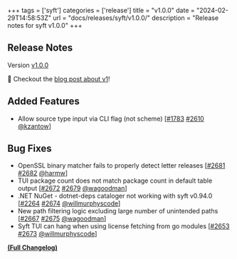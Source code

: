 +++
tags = ['syft']
categories = ['release']
title = "v1.0.0"
date = "2024-02-29T14:58:53Z"
url = "docs/releases/syft/v1.0.0/"
description = "Release notes for syft v1.0.0"
+++

## Release Notes

Version [v1.0.0](https://github.com/anchore/syft/releases/tag/v1.0.0)

🎉 Checkout the [blog post about v1](https://anchore.com/blog/syft-reaches-v1-0/)!

## Added Features

- Allow source type input via CLI flag (not scheme) [[#1783](https://github.com/anchore/syft/issues/1783) [#2610](https://github.com/anchore/syft/pull/2610) [@kzantow](https://github.com/kzantow)]

## Bug Fixes

- OpenSSL binary matcher fails to properly detect letter releases [[#2681](https://github.com/anchore/syft/issues/2681) [#2682](https://github.com/anchore/syft/pull/2682) [@harmw](https://github.com/harmw)]
- TUI package count does not match package count in default table output [[#2672](https://github.com/anchore/syft/issues/2672) [#2679](https://github.com/anchore/syft/pull/2679) [@wagoodman](https://github.com/wagoodman)]
- .NET NuGet - dotnet-deps cataloger not working with syft v0.94.0 [[#2264](https://github.com/anchore/syft/issues/2264) [#2674](https://github.com/anchore/syft/pull/2674) [@willmurphyscode](https://github.com/willmurphyscode)]
- New path filtering logic excluding large number of unintended paths [[#2667](https://github.com/anchore/syft/issues/2667) [#2675](https://github.com/anchore/syft/pull/2675) [@wagoodman](https://github.com/wagoodman)]
- Syft TUI can hang when using license fetching from go modules [[#2653](https://github.com/anchore/syft/issues/2653) [#2673](https://github.com/anchore/syft/pull/2673) [@willmurphyscode](https://github.com/willmurphyscode)]

**[(Full Changelog)](https://github.com/anchore/syft/compare/v0.105.1...v1.0.0)**
